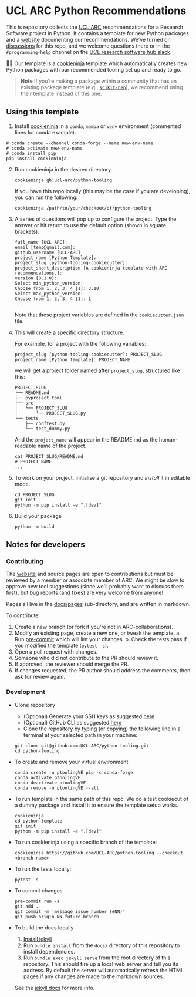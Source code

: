 # UCL ARC Python Recommendations

This is repository collects the [UCL ARC] recommendations for a Research Software project in Python.
It contains a template for new Python packages and a [website] documenting our recommendations.
We've turned on [discussions](https://github.com/UCL-ARC/python-tooling/discussions) for this repo, and we welcome questions there or in the `#programming-help` channel on the [UCL research software hub slack](https://www.ucl.ac.uk/advanced-research-computing/community/ucl-research-programming-hub).

🍪🥷 Our template is a [cookieninja] template which automatically creates new Python packages with our recommended tooling set up and ready to go.

> **Note**
> If you're making a package within a community that has an existing package template (e.g., [`scikit-hep`](https://github.com/scikit-hep/cookie)), we recommend using their template instead of this one.

<!-- links here -->

<!-- prettier-ignore-start -->
[website]: https://github-pages.arc.ucl.ac.uk/python-tooling
[UCL ARC]: https://ucl.ac.uk/arc
[cookieninja]: https://libraries.io/pypi/cookieninja
<!-- prettier-ignore-end -->

## Using this template

1.  Install [cookieninja](https://libraries.io/pypi/cookieninja) in a `conda`, `mamba` or `venv` environment (commented lines for conda example).

```
# conda create --channel conda-forge --name new-env-name
# conda activate new-env-name
# conda install pip
pip install cookieninja
```

2. Run cookieninja in the desired directory
   ```
   cookieninja gh:ucl-arc/python-tooling
   ```
   If you have this repo locally (this may be the case if you are developing), you can run the following:
   ```
   cookieninja /path/to/your/checkout/of/python-tooling
   ```
3. A series of questions will pop up to configure the project. Type the answer or hit return to use the default option (shown in square brackets).

   ```
   full_name [UCL ARC]:
   email [temp@gmail.com]:
   github_username [UCL-ARC]:
   project_name [Python Template]:
   project_slug [python-tooling-cookiecutter]:
   project_short_description [A cookieninja template with ARC recommendations.]:
   version [0.1.0]:
   Select min_python_version:
   Choose from 1, 2, 3, 4 [1]: 3.10
   Select max_python_version:
   Choose from 1, 2, 3, 4 [1]: 1
   ...
   ```

   Note that these project variables are defined in the `cookiecutter.json` file.

4. This will create a specific directory structure.

   For example, for a project with the following variables:

   ```
   project_slug [python-tooling-cookiecutter]: PROJECT_SLUG
   project_name [Python Template]: PROJECT_NAME
   ```

   we will get a project folder named after `project_slug`, structured like this:

   ```
   PROJECT_SLUG
   ├── README.md
   ├── pyproject.toml
   ├── src
   │   └── PROJECT_SLUG
   │       └── PROJECT_SLUG.py
   └── tests
       ├── conftest.py
       └── test_dummy.py
   ```

   And the `project_name` will appear in the README.md as the human-readable name of the project.

   ```
   cat PROJECT_SLUG/README.md
   # PROJECT_NAME
   ...
   ```

5. To work on your project, initialise a git repository and _install_ it in editable mode.
   ```
   cd PROJECT_SLUG
   git init
   python -m pip install -e ".[dev]"
   ```
6. Build your package
   ```
   python -m build
   ```

## Notes for developers

### Contributing

The [website] and source pages are open to contributions but must be reviewed by a member or associate member of ARC.
We might be slow to approve new tool suggestions (since we'll probably want to discuss them first), but bug reports (and fixes) are very welcome from anyone!

Pages all live in the [docs/pages](https://github.com/UCL-ARC/python-tooling/tree/main/docs/pages) sub-directory, and are written in markdown.

To contribute:

1. Create a new branch (or fork if you're not in ARC-collaborations).
2. Modify an existing page, create a new one, or tweak the template.
   a. Run [pre-commit](https://pre-commit.com) which will lint your changes.
   b. Check the tests pass if you modified the template (`pytest -s`).
3. Open a pull request with changes.
4. Someone who did not contribute to the PR should review it.
5. If approved, the reviewer should merge the PR.
6. If changes requested, the PR author should address the comments, then ask for review again.

### Development

- Clone repository

  - (Optional) Generate your SSH keys as suggested [here](https://docs.github.com/en/github/authenticating-to-github/generating-a-new-ssh-key-and-adding-it-to-the-ssh-agent)
  - (Optional) GitHub CLI as suggested [here](https://docs.github.com/en/authentication/connecting-to-github-with-ssh/adding-a-new-ssh-key-to-your-github-account?tool=cli)
  - Clone the repository by typing (or copying) the following line in a terminal at your selected path in your machine:

  ```
  git clone git@github.com:UCL-ARC/python-tooling.git
  cd python-tooling
  ```

- To create and remove your virtual environment

  ```
  conda create -n ptoolingVE pip -c conda-forge
  conda activate ptoolingVE
  conda deactivate ptoolingVE
  conda remove -n ptoolingVE --all
  ```

- To run template in the same path of this repo.
  We do a test cookiecut of a dummy package and install it to ensure the template setup works.

  ```
  cookieninja .
  cd python-template
  git init
  python -m pip install -e ".[dev]"
  ```

- To run cookieninja using a specific branch of the template:

  ```
  cookieninja https://github.com/UCL-ARC/python-tooling --checkout <branch-name>
  ```

- To run the tests locally:

  ```
  pytest -s
  ```

- To commit changes

  ```
  pre-commit run -a
  git add .
  git commit -m 'message issue number (#NN)'
  git push origin NN-future-branch
  ```

- To build the docs locally

  1.  [Install jekyll](https://jekyllrb.com/docs/installation)
  2.  Run `bundle install` from the `docs/` directory of this repository to install dependencies.
  3.  Run `bundle exec jekyll serve` from the root directory of this repository. This should fire up a local web server and tell you its address. By default the server will automatically refresh the HTML pages if any changes are made to the markdown sources.

  See the [jekyll docs](https://jekyllrb.com/docs) for more info.
